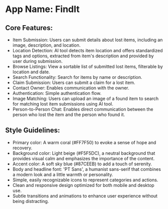 # **App Name**: FindIt

## Core Features:

- Item Submission: Users can submit details about lost items, including an image, description, and location.
- Location Detection: AI tool detects item location and offers standardized tags and options, extracted from item's description and provided by user during submission.
- Browse Listings: View a sortable list of submitted lost items, filterable by location and date.
- Search Functionality: Search for items by name or description.
- Claim Submission: Users can submit a claim for a lost item.
- Contact Owner: Enables communication with the owner.
- Authentication: Simple authentication flow.
- Image Matching: Users can upload an image of a found item to search for matching lost item submissions using AI tool.
- Person-to-Person Chat: Enables direct communication between the person who lost the item and the person who found it.

## Style Guidelines:

- Primary color: A warm coral (#FF7F50) to evoke a sense of hope and recovery.
- Background color: Light beige (#F5F5DC), a neutral background that provides visual calm and emphasizes the importance of the content.
- Accent color: A soft sky blue (#87CEEB) to add a touch of serenity.
- Body and headline font: 'PT Sans', a humanist sans-serif that combines a modern look and a little warmth or personality.
- Simple, easily recognizable icons to represent categories and actions.
- Clean and responsive design optimized for both mobile and desktop use.
- Subtle transitions and animations to enhance user experience without being distracting.
